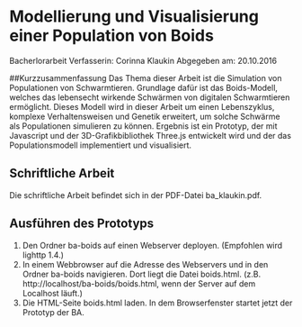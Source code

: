 # Modellierung und Visualisierung einer Population von Boids
Bacherlorarbeit
Verfasserin: Corinna Klaukin
Abgegeben am: 20.10.2016

##Kurzzusammenfassung
Das Thema dieser Arbeit ist die Simulation von Populationen von Schwarmtieren. Grundlage dafür ist das Boids-Modell, welches das lebensecht wirkende Schwärmen von digitalen Schwarmtieren ermöglicht. Dieses Modell wird in dieser Arbeit um einen Lebenszyklus, komplexe Verhaltensweisen und Genetik erweitert, um solche Schwärme als Populationen simulieren zu können. Ergebnis ist ein Prototyp, der mit Javascript und der 3D-Grafikbibliothek Three.js entwickelt wird und der das Populationsmodell implementiert und visualisiert.

## Schriftliche Arbeit
Die schriftliche Arbeit befindet sich in der PDF-Datei ba_klaukin.pdf.

## Ausführen des Prototyps
1. Den Ordner ba-boids auf einen Webserver deployen. (Empfohlen wird lighttp 1.4.)
2. In einem Webbrowser auf die Adresse des Webservers und in den Ordner ba-boids navigieren. Dort liegt die Datei boids.html. (z.B. http://localhost/ba-boids/boids.html, wenn der Server auf dem Localhost läuft.)
3. Die HTML-Seite boids.html laden. In dem Browserfenster startet jetzt der Prototyp der BA.
